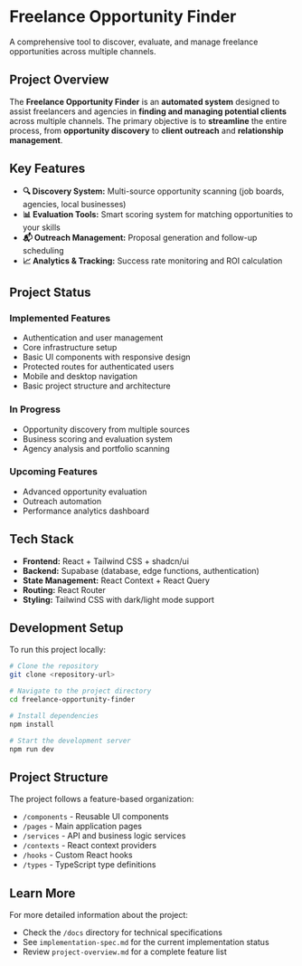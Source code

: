 
# Freelance Opportunity Finder

A comprehensive tool to discover, evaluate, and manage freelance opportunities across multiple channels.

## Project Overview

The **Freelance Opportunity Finder** is an **automated system** designed to assist freelancers and agencies in **finding and managing potential clients** across multiple channels. The primary objective is to **streamline** the entire process, from **opportunity discovery** to **client outreach** and **relationship management**.

## Key Features

- **🔍 Discovery System:** Multi-source opportunity scanning (job boards, agencies, local businesses)
- **📊 Evaluation Tools:** Smart scoring system for matching opportunities to your skills
- **📬 Outreach Management:** Proposal generation and follow-up scheduling
- **📈 Analytics & Tracking:** Success rate monitoring and ROI calculation

## Project Status

### Implemented Features
- Authentication and user management
- Core infrastructure setup
- Basic UI components with responsive design
- Protected routes for authenticated users
- Mobile and desktop navigation
- Basic project structure and architecture

### In Progress
- Opportunity discovery from multiple sources
- Business scoring and evaluation system
- Agency analysis and portfolio scanning

### Upcoming Features
- Advanced opportunity evaluation
- Outreach automation
- Performance analytics dashboard

## Tech Stack

- **Frontend:** React + Tailwind CSS + shadcn/ui
- **Backend:** Supabase (database, edge functions, authentication)
- **State Management:** React Context + React Query
- **Routing:** React Router
- **Styling:** Tailwind CSS with dark/light mode support

## Development Setup

To run this project locally:

```sh
# Clone the repository
git clone <repository-url>

# Navigate to the project directory
cd freelance-opportunity-finder

# Install dependencies
npm install

# Start the development server
npm run dev
```

## Project Structure

The project follows a feature-based organization:

- `/components` - Reusable UI components
- `/pages` - Main application pages
- `/services` - API and business logic services
- `/contexts` - React context providers
- `/hooks` - Custom React hooks
- `/types` - TypeScript type definitions

## Learn More

For more detailed information about the project:
- Check the `/docs` directory for technical specifications
- See `implementation-spec.md` for the current implementation status
- Review `project-overview.md` for a complete feature list
